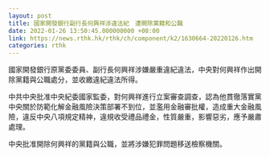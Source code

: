 ```yaml
---
layout: post
title: 國家開發銀行副行長何興祥涉違法紀　遭開除黨籍和公職
date: 2022-01-26 13:50:45.000000000 +08:00
link: https://news.rthk.hk/rthk/ch/component/k2/1630664-20220126.htm
categories: rthk
---
```


國家開發銀行原黨委委員、副行長何興祥涉嫌嚴重違紀違法，中央對何興祥作出開除黨籍與公職處分，並收繳違紀違法所得。

中共中央批准中央紀委國家監委，對何興祥進行立案審查調查，認為他貫徹落實黨中央關於防範化解金融風險決策部署不到位，並濫用金融審批權，造成重大金融風險，違反中央八項規定精神，違規收受禮品禮金，性質嚴重，影響惡劣，應予嚴肅處理。

中央批准開除何興祥的黨籍與公職，並將涉嫌犯罪問題移送檢察機關。
